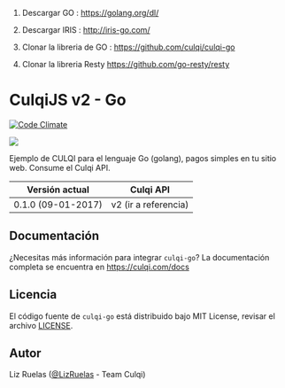 

1. Descargar GO : https://golang.org/dl/

2. Descargar IRIS : http://iris-go.com/

3. Clonar la libreria de GO : https://github.com/culqi/culqi-go

4. Clonar la libreria Resty https://github.com/go-resty/resty 


# CulqiJS v2 - Go



[![Code Climate](https://codeclimate.com/github/culqi/culqi-go/badges/gpa.svg)](https://codeclimate.com/github/culqi/culqi-go)

![](http://i.imgur.com/Djajj50.png)


Ejemplo de CULQI para el lenguaje Go (golang), pagos simples en tu sitio web. Consume el Culqi API.

| Versión actual| Culqi API|
|----|----|
| 0.1.0 (09-01-2017) |v2 (ir a referencia)|

## Documentación

¿Necesitas más información para integrar `culqi-go`? La documentación completa se encuentra en https://culqi.com/docs


## Licencia

El código fuente de `culqi-go` está distribuido bajo MIT License, revisar el archivo [LICENSE](LICENSE).



## Autor

Liz Ruelas ([@LizRuelas](https://github.com/LizRuelas) - Team Culqi)  



